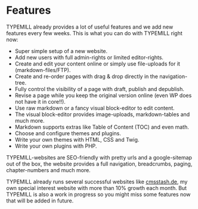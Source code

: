 # Features

TYPEMILL already provides a lot of useful features and we add new features every few weeks. This is what you can do with TYPEMILL right now:

- Super simple setup of a new website. 
- Add new users with full admin-rights or limited editor-rights.
- Create and edit your content online or simply use file-uploads for it (markdown-files/FTP).
- Create and re-order pages with drag & drop directly in the navigation-tree.
- Fully control the visibility of a page with draft, publish and depublish. 
- Revise a page while you keep the original version online (even WP does not have it in core!!).
- Use raw markdown or a fancy visual block-editor to edit content. 
- The visual block-editor provides image-uploads, markdown-tables and much more.
- Markdown supports extras like Table of Content (TOC) and even math.
- Choose and configure themes and plugins.
- Write your own themes with HTML, CSS and Twig.
- Write your own plugins with PHP.

TYPEMILL-websites are SEO-friendly with pretty urls and a google-sitemap out of the box, the website provides a full navigation, breadcrumbs, paging, chapter-numbers and much more. 

TYPEMILL already runs several successful websites like [cmsstash.de](https://cmsstash.de), my own special interest website with more than 10% growth each month. But TYPEMILL is also a work in progress so you might miss some features now that will be added in future. 
